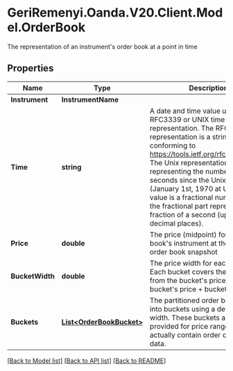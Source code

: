 # GeriRemenyi.Oanda.V20.Client.Model.OrderBook
The representation of an instrument's order book at a point in time
## Properties

Name | Type | Description | Notes
------------ | ------------- | ------------- | -------------
**Instrument** | **InstrumentName** |  | [optional] 
**Time** | **string** | A date and time value using either RFC3339 or UNIX time representation. The RFC 3339 representation is a string conforming to https://tools.ietf.org/rfc/rfc3339.txt. The Unix representation is a string representing the number of seconds since the Unix Epoch (January 1st, 1970 at UTC). The value is a fractional number, where the fractional part represents a fraction of a second (up to nine decimal places). | [optional] 
**Price** | **double** | The price (midpoint) for the order book&#39;s instrument at the time of the order book snapshot | [optional] 
**BucketWidth** | **double** | The price width for each bucket. Each bucket covers the price range from the bucket&#39;s price to the bucket&#39;s price + bucketWidth. | [optional] 
**Buckets** | [**List&lt;OrderBookBucket&gt;**](OrderBookBucket.md) | The partitioned order book, divided into buckets using a default bucket width. These buckets are only provided for price ranges which actually contain order or position data. | [optional] 

[[Back to Model list]](../README.md#documentation-for-models) [[Back to API list]](../README.md#documentation-for-api-endpoints) [[Back to README]](../README.md)

